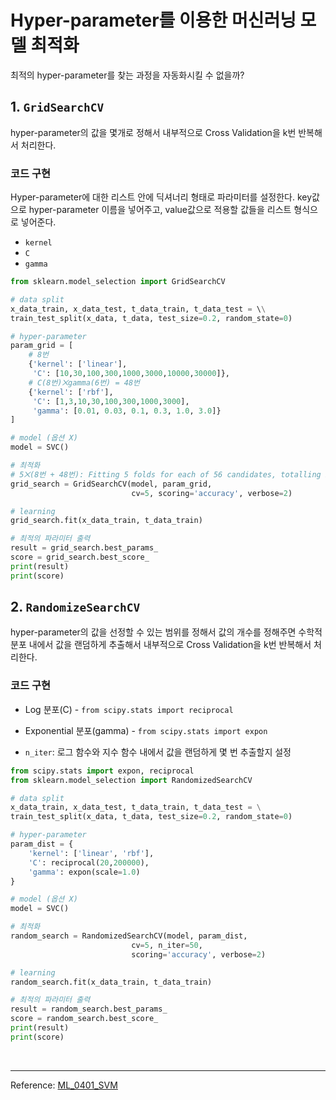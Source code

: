 # Hyper-parameter를 이용한 머신러닝 모델 최적화

최적의 hyper-parameter를 찾는 과정을 자동화시킬 수 없을까?

## 1. `GridSearchCV`

hyper-parameter의 값을 몇개로 정해서 내부적으로 Cross Validation을 k번 반복해서 처리한다.

### 코드 구현

Hyper-parameter에 대한 리스트 안에 딕셔너리 형태로 파라미터를 설정한다. key값으로 hyper-parameter 이름을 넣어주고, value값으로 적용할 값들을 리스트 형식으로 넣어준다.

  - `kernel`
  - `C`
  - `gamma`

  ```python
  from sklearn.model_selection import GridSearchCV
  
  # data split
  x_data_train, x_data_test, t_data_train, t_data_test = \\
  train_test_split(x_data, t_data, test_size=0.2, random_state=0)
  
  # hyper-parameter
  param_grid = [
      # 8번
      {'kernel': ['linear'],
       'C': [10,30,100,300,1000,3000,10000,30000]},
      # C(8번)⨉gamma(6번) = 48번
      {'kernel': ['rbf'],
       'C': [1,3,10,30,100,300,1000,3000],
       'gamma': [0.01, 0.03, 0.1, 0.3, 1.0, 3.0]}
  ]
  
  # model (옵션 X)
  model = SVC() 
  
  # 최적화
  # 5⨉(8번 + 48번): Fitting 5 folds for each of 56 candidates, totalling 280 fits
  grid_search = GridSearchCV(model, param_grid, 
                             cv=5, scoring='accuracy', verbose=2) 
  
  # learning
  grid_search.fit(x_data_train, t_data_train)
  
  # 최적의 파라미터 출력
  result = grid_search.best_params_
  score = grid_search.best_score_
  print(result)
  print(score)
  ```

## 2. `RandomizeSearchCV`

hyper-parameter의 값을 선정할 수 있는 범위를 정해서 값의 개수를 정해주면 수학적 분포 내에서 값을 랜덤하게 추출해서 내부적으로 Cross Validation을 k번 반복해서 처리한다.

### 코드 구현

- Log 분포(C) - `from scipy.stats import reciprocal`

- Exponential 분포(gamma) - `from scipy.stats import expon`

- `n_iter`: 로그 함수와 지수 함수 내에서 값을 랜덤하게 몇 번 추출할지 설정

```python
from scipy.stats import expon, reciprocal
from sklearn.model_selection import RandomizedSearchCV

# data split
x_data_train, x_data_test, t_data_train, t_data_test = \
train_test_split(x_data, t_data, test_size=0.2, random_state=0)

# hyper-parameter
param_dist = {
    'kernel': ['linear', 'rbf'],
    'C': reciprocal(20,200000),
    'gamma': expon(scale=1.0)
}

# model (옵션 X)
model = SVC() 

# 최적화
random_search = RandomizedSearchCV(model, param_dist, 
                           cv=5, n_iter=50,
                           scoring='accuracy', verbose=2) 

# learning
random_search.fit(x_data_train, t_data_train)

# 최적의 파라미터 출력
result = random_search.best_params_
score = random_search.best_score_
print(result)
print(score)
```

<br>

-----

Reference: [ML_0401_SVM]()